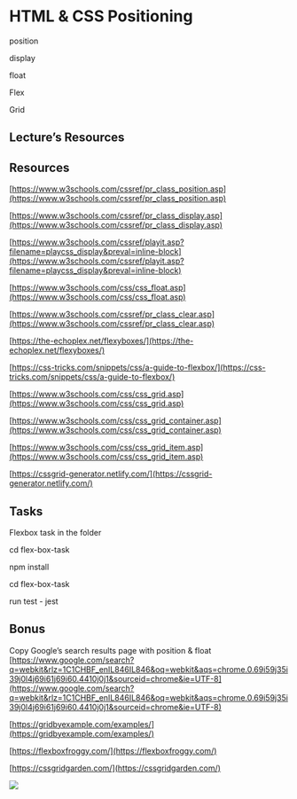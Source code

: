 

# HTML & CSS Positioning

position

display

float

Flex

Grid

## Lecture’s Resources

## Resources

[https://www.w3schools.com/cssref/pr_class_position.asp](https://www.w3schools.com/cssref/pr_class_position.asp)

[https://www.w3schools.com/cssref/pr_class_display.asp](https://www.w3schools.com/cssref/pr_class_display.asp)

[https://www.w3schools.com/cssref/playit.asp?filename=playcss_display&preval=inline-block](https://www.w3schools.com/cssref/playit.asp?filename=playcss_display&preval=inline-block)

[https://www.w3schools.com/css/css_float.asp](https://www.w3schools.com/css/css_float.asp)

[https://www.w3schools.com/cssref/pr_class_clear.asp](https://www.w3schools.com/cssref/pr_class_clear.asp)

[https://the-echoplex.net/flexyboxes/](https://the-echoplex.net/flexyboxes/)

[https://css-tricks.com/snippets/css/a-guide-to-flexbox/](https://css-tricks.com/snippets/css/a-guide-to-flexbox/)

[https://www.w3schools.com/css/css_grid.asp](https://www.w3schools.com/css/css_grid.asp)

[https://www.w3schools.com/css/css_grid_container.asp](https://www.w3schools.com/css/css_grid_container.asp)

[https://www.w3schools.com/css/css_grid_item.asp](https://www.w3schools.com/css/css_grid_item.asp)

[https://cssgrid-generator.netlify.com/](https://cssgrid-generator.netlify.com/)

  

## Tasks

Flexbox task in the folder

cd flex-box-task

npm install

cd flex-box-task

run test - jest


## Bonus

Copy Google’s search results page with position & float [https://www.google.com/search?q=webkit&rlz=1C1CHBF_enIL846IL846&oq=webkit&aqs=chrome.0.69i59j35i39j0l4j69i61j69i60.4410j0j1&sourceid=chrome&ie=UTF-8](https://www.google.com/search?q=webkit&rlz=1C1CHBF_enIL846IL846&oq=webkit&aqs=chrome.0.69i59j35i39j0l4j69i61j69i60.4410j0j1&sourceid=chrome&ie=UTF-8)
  
[https://gridbyexample.com/examples/](https://gridbyexample.com/examples/)

[https://flexboxfroggy.com/](https://flexboxfroggy.com/)

[https://cssgridgarden.com/](https://cssgridgarden.com/)

![](https://i.imgur.com/hwUXoLE.png)
